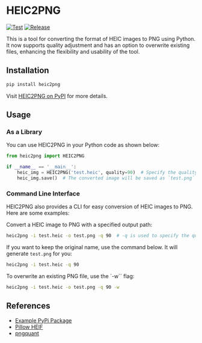 # HEIC2PNG

[![Test](https://github.com/NatLee/HEIC2PNG/actions/workflows/test.yml/badge.svg)](https://github.com/NatLee/HEIC2PNG/actions/workflows/test.yml)
[![Release](https://github.com/NatLee/HEIC2PNG/actions/workflows/release.yml/badge.svg)](https://github.com/NatLee/HEIC2PNG/actions/workflows/release.yml)

This is a tool for converting the format of HEIC images to PNG using Python. It now supports quality adjustment and has an option to overwrite existing files, enhancing the flexibility and usability of the tool.

## Installation

```bash
pip install heic2png
```

Visit [HEIC2PNG on PyPI](https://pypi.org/project/HEIC2PNG/) for more details.

## Usage

### As a Library

You can use HEIC2PNG in your Python code as shown below:

```python
from heic2png import HEIC2PNG

if __name__ == '__main__':
    heic_img = HEIC2PNG('test.heic', quality=90)  # Specify the quality of the converted image
    heic_img.save()  # The converted image will be saved as `test.png`
```

### Command Line Interface

HEIC2PNG also provides a CLI for easy conversion of HEIC images to PNG. Here are some examples:

Convert a HEIC image to PNG with a specified output path:

```bash
heic2png -i test.heic -o test.png -q 90  # -q is used to specify the quality
```

If you want to keep the original name, use the command below. It will generate `test.png` for you:

```bash
heic2png -i test.heic -q 90
```

To overwrite an existing PNG file, use the `-w`` flag:

```bash
heic2png -i test.heic -o test.png -q 90 -w
```
## References

- [Example PyPi Package](https://github.com/tomchen/example_pypi_package)
- [Pillow HEIF](https://github.com/bigcat88/pillow_heif)
- [pngquant](https://pngquant.org/)
